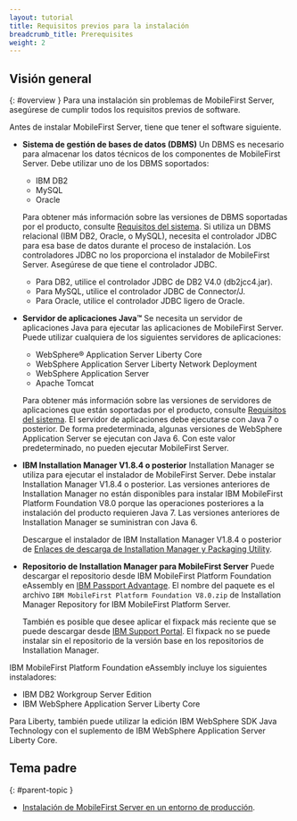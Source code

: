 ```yaml
---
layout: tutorial
title: Requisitos previos para la instalación
breadcrumb_title: Prerequisites
weight: 2
---
```

<!-- NLS_CHARSET=UTF-8 -->
## Visión general
{: #overview }
Para una instalación sin problemas de MobileFirst Server, asegúrese de cumplir todos los requisitos previos de software.

Antes de instalar MobileFirst Server, tiene que tener el software siguiente.

* **Sistema de gestión de bases de datos (DBMS)**
  Un DBMS es necesario para almacenar los datos técnicos de los componentes de MobileFirst Server. Debe utilizar uno de los DBMS soportados:

  * IBM DB2
  * MySQL
  * Oracle

  Para obtener más información sobre las versiones de DBMS soportadas por el producto, consulte [Requisitos del sistema](https://www.ibm.com/support/knowledgecenter/SSHS8R_8.0.0/com.ibm.worklight.getstart.doc/start/r_supported_operating_systems_an.html). Si utiliza un DBMS relacional (IBM DB2, Oracle, o MySQL), necesita el controlador JDBC para esa base de datos durante el proceso de instalación. Los controladores JDBC no los proporciona el instalador de MobileFirst Server. Asegúrese de que tiene el controlador JDBC.

  * Para DB2, utilice el controlador JDBC de DB2 V4.0 (db2jcc4.jar).
  * Para MySQL, utilice el controlador JDBC de Connector/J.
  * Para Oracle, utilice el controlador JDBC ligero de Oracle.

* **Servidor de aplicaciones Java™**
  Se necesita un servidor de aplicaciones Java para ejecutar las aplicaciones de MobileFirst Server. Puede utilizar cualquiera de los siguientes servidores de aplicaciones:

  * WebSphere® Application Server Liberty Core
  * WebSphere Application Server Liberty Network Deployment
  * WebSphere Application Server
  * Apache Tomcat

  Para obtener más información sobre las versiones de servidores de aplicaciones que están soportadas por el producto, consulte [Requisitos del sistema](https://www.ibm.com/support/knowledgecenter/SSHS8R_8.0.0/com.ibm.worklight.getstart.doc/start/r_supported_operating_systems_an.html). El servidor de aplicaciones debe ejecutarse con Java 7 o posterior. De forma predeterminada, algunas versiones de WebSphere Application Server se ejecutan con Java 6. Con este valor predeterminado, no pueden ejecutar MobileFirst Server.

* **IBM Installation Manager V1.8.4 o posterior**
  Installation Manager se utiliza para ejecutar el instalador de MobileFirst Server. Debe instalar Installation Manager V1.8.4 o posterior. Las versiones anteriores de Installation Manager no están disponibles para instalar IBM MobileFirst Platform Foundation V8.0 porque las operaciones posteriores a la instalación del producto requieren Java 7. Las versiones anteriores de Installation Manager se suministran con Java 6.

  Descargue el instalador de IBM Installation Manager V1.8.4 o posterior de [Enlaces de descarga de Installation Manager y Packaging Utility](http://www-01.ibm.com/support/docview.wss?uid=swg27025142).

* **Repositorio de Installation Manager para MobileFirst Server**
  Puede descargar el repositorio desde IBM MobileFirst Platform Foundation eAssembly en [IBM Passport Advantage](https://www-01.ibm.com/software/passportadvantage/pao_customers.htm). El nombre del paquete es el archivo `IBM MobileFirst Platform Foundation V8.0.zip` de Installation Manager Repository for IBM MobileFirst Platform Server.

  También es posible que desee aplicar el fixpack más reciente que se puede descargar desde [IBM Support Portal](https://www.ibm.com/support/home/product/N651135V62596I83/IBM_MobileFirst_Platform_Foundation). El fixpack no se puede instalar sin el repositorio de la versión base en los repositorios de Installation Manager.

IBM MobileFirst Platform Foundation eAssembly incluye los siguientes instaladores:
* IBM DB2 Workgroup Server Edition
* IBM WebSphere Application Server Liberty Core

Para Liberty, también puede utilizar la edición IBM WebSphere SDK Java Technology con el suplemento de IBM WebSphere Application Server Liberty Core.

## Tema padre
{: #parent-topic }

* [Instalación de MobileFirst Server en un entorno de producción](../).

